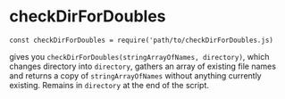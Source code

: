 # checkDirForDoubles

```
const checkDirForDoubles = require('path/to/checkDirForDoubles.js)
```

gives you `checkDirForDoubles(stringArrayOfNames, directory)`, which changes directory into `directory`, gathers an array of existing file names and returns a copy of `stringArrayOfNames` without anything currently existing. Remains in `directory` at the end of the script.
